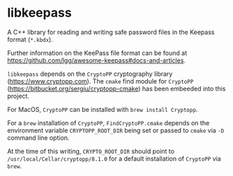 # libkeepass
A C++ library for reading and writing safe password files in the Keepass format (`*.kbdx`).

Further information on the KeePass file format can be found at https://github.com/lgg/awesome-keepass#docs-and-articles.

`libkeepass` depends on the `CryptoPP` cryptography library (https://www.cryptopp.com). The `cmake` find module for `CryptoPP` (https://bitbucket.org/sergiu/cryptopp-cmake) has been embeeded into this project.

For MacOS, `CryptoPP` can be installed with `brew install Cryptopp`. 

For a `brew` installation of `CryptoPP`, `FindCryptoPP.cmake` depends on the environment variable `CRYPTOPP_ROOT_DIR` being set or passed to `cmake` via `-D` command line option. 

At the time of this writing, `CRYPTO_ROOT_DIR` should point to `/usr/local/Cellar/cryptopp/8.1.0` for a default installation of `CryptoPP` via `brew`.

